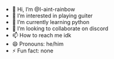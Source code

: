 - 👋 Hi, I’m @I-aint-rainbow
- 👀 I’m interested in playing guiter
- 🌱 I’m currently learning python
- 💞️ I’m looking to collaborate on discord
- 📫 How to reach me idk
- 😄 Pronouns: he/him
- ⚡ Fun fact: none

<!---
I-aint-rainbow/I-aint-rainbow is a ✨ special ✨ repository because its `README.md` (this file) appears on your GitHub profile.
You can click the Preview link to take a look at your changes.
--->
